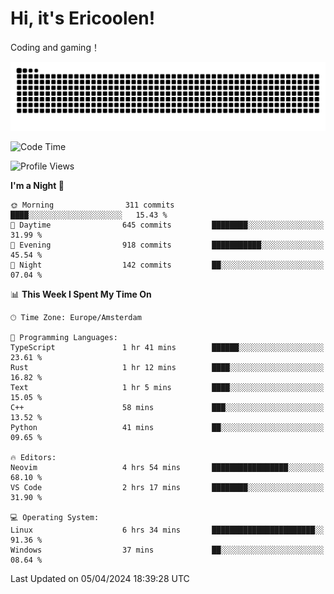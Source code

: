 # Hi, it's Ericoolen!
Coding and gaming！

<picture>
  <source media="(prefers-color-scheme: dark)" srcset="https://raw.githubusercontent.com/Eric-Song-Nop/Eric-Song-Nop/output/github-contribution-grid-snake-dark.svg">
  <source media="(prefers-color-scheme: light)" srcset="https://raw.githubusercontent.com/Eric-Song-Nop/Eric-Song-Nop/output/github-contribution-grid-snake.svg">
  <img alt="github contribution grid snake animation" src="https://raw.githubusercontent.com/Eric-Song-Nop/Eric-Song-Nop/output/github-contribution-grid-snake.svg">
</picture>

<!--START_SECTION:waka-->
![Code Time](http://img.shields.io/badge/Code%20Time-1%2C284%20hrs%2026%20mins-blue)

![Profile Views](http://img.shields.io/badge/Profile%20Views-0-blue)

**I'm a Night 🦉** 

```text
🌞 Morning                311 commits         ████░░░░░░░░░░░░░░░░░░░░░   15.43 % 
🌆 Daytime                645 commits         ████████░░░░░░░░░░░░░░░░░   31.99 % 
🌃 Evening                918 commits         ███████████░░░░░░░░░░░░░░   45.54 % 
🌙 Night                  142 commits         ██░░░░░░░░░░░░░░░░░░░░░░░   07.04 % 
```


📊 **This Week I Spent My Time On** 

```text
🕑︎ Time Zone: Europe/Amsterdam

💬 Programming Languages: 
TypeScript               1 hr 41 mins        ██████░░░░░░░░░░░░░░░░░░░   23.61 % 
Rust                     1 hr 12 mins        ████░░░░░░░░░░░░░░░░░░░░░   16.82 % 
Text                     1 hr 5 mins         ████░░░░░░░░░░░░░░░░░░░░░   15.05 % 
C++                      58 mins             ███░░░░░░░░░░░░░░░░░░░░░░   13.52 % 
Python                   41 mins             ██░░░░░░░░░░░░░░░░░░░░░░░   09.65 % 

🔥 Editors: 
Neovim                   4 hrs 54 mins       █████████████████░░░░░░░░   68.10 % 
VS Code                  2 hrs 17 mins       ████████░░░░░░░░░░░░░░░░░   31.90 % 

💻 Operating System: 
Linux                    6 hrs 34 mins       ███████████████████████░░   91.36 % 
Windows                  37 mins             ██░░░░░░░░░░░░░░░░░░░░░░░   08.64 % 
```


 Last Updated on 05/04/2024 18:39:28 UTC
<!--END_SECTION:waka-->
